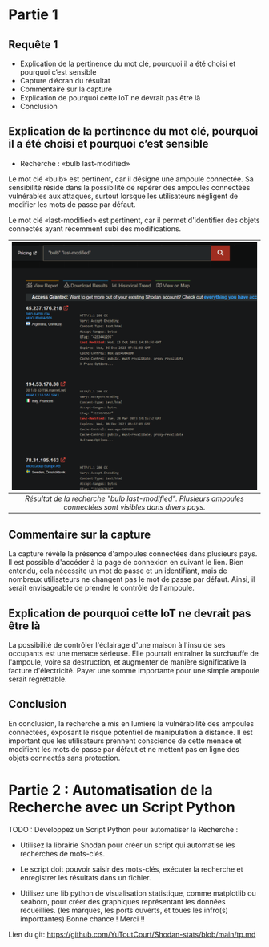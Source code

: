 # Partie 1

## Requête 1 
- Explication de la pertinence du mot clé, pourquoi il a été choisi et pourquoi c’est sensible
- Capture d’écran du résultat
- Commentaire sur la capture
- Explication de pourquoi cette IoT ne devrait pas être là
- Conclusion

## Explication de la pertinence du mot clé, pourquoi il a été choisi et pourquoi c’est sensible

- Recherche : «bulb last-modified»

Le mot clé «bulb» est pertinent, car il désigne une ampoule connectée. Sa sensibilité réside dans la possibilité de repérer des ampoules connectées vulnérables aux attaques, surtout lorsque les utilisateurs négligent de modifier les mots de passe par défaut.

Le mot clé «last-modified» est pertinent, car il permet d'identifier des objets connectés ayant récemment subi des modifications.

| ![Alt text](/image/image.png) |
|:--:|
| *Résultat de la recherche "bulb last-modified". Plusieurs ampoules connectées sont visibles dans divers pays.* |

## Commentaire sur la capture

La capture révèle la présence d'ampoules connectées dans plusieurs pays. Il est possible d'accéder à la page de connexion en suivant le lien. Bien entendu, cela nécessite un mot de passe et un identifiant, mais de nombreux utilisateurs ne changent pas le mot de passe par défaut. Ainsi, il serait envisageable de prendre le contrôle de l'ampoule.

## Explication de pourquoi cette IoT ne devrait pas être là

La possibilité de contrôler l'éclairage d'une maison à l'insu de ses occupants est une menace sérieuse. Elle pourrait entraîner la surchauffe de l'ampoule, voire sa destruction, et augmenter de manière significative la facture d'électricité. Payer une somme importante pour une simple ampoule serait regrettable.

## Conclusion

En conclusion, la recherche a mis en lumière la vulnérabilité des ampoules connectées, exposant le risque potentiel de manipulation à distance. Il est important que les utilisateurs prennent conscience de cette menace et modifient les mots de passe par défaut et ne mettent pas en ligne des objets connectés sans protection.


# Partie 2 : Automatisation de la Recherche avec un Script Python

TODO : Développez un Script Python pour automatiser la Recherche :

- Utilisez la librairie Shodan pour créer un script qui automatise les recherches de mots-clés.

- Le script doit pouvoir saisir des mots-clés, exécuter la recherche et enregistrer les résultats dans un fichier.

- Utilisez une lib python de visualisation statistique, comme matplotlib ou seaborn, pour créer des graphiques représentant les données recueillies. (les marques, les ports ouverts, et toues les infro(s) importtantes)
Bonne chance ! Merci !!


Lien du git: https://github.com/YuToutCourt/Shodan-stats/blob/main/tp.md